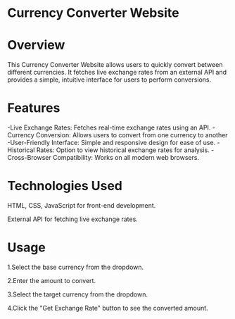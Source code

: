 # Currency Converter Website
# Overview
This Currency Converter Website allows users to quickly convert between different currencies. 
It fetches live exchange rates from an external API and provides a simple, intuitive interface for users to perform conversions.
# Features

-Live Exchange Rates: Fetches real-time exchange rates using an API.
-Currency Conversion: Allows users to convert from one currency to another
-User-Friendly Interface: Simple and responsive design for ease of use.
-Historical Rates: Option to view historical exchange rates for analysis.
-Cross-Browser Compatibility: Works on all modern web browsers.

# Technologies Used
HTML, CSS, JavaScript for front-end development.

External API for fetching live exchange rates.

# Usage
1.Select the base currency from the dropdown.

2.Enter the amount to convert.

3.Select the target currency from the dropdown.

4.Click the "Get Exchange Rate" button to see the converted amount.
